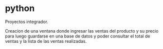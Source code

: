 # python
Proyectos integrador.

Creacion de una ventana donde ingresar las ventas del producto y su precio para luego guardarse en una base de datos y poder consultar el total de ventas y la lista de las ventas realizadas.
